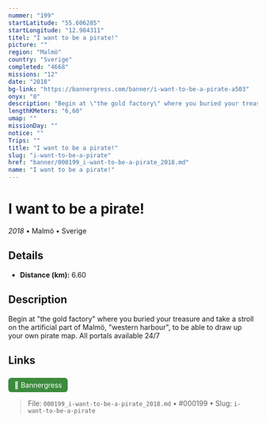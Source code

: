 ```yaml
---
nummer: "199"
startLatitude: "55.606285"
startLongitude: "12.984311"
titel: "I want to be a pirate!"
picture: ""
region: "Malmö"
country: "Sverige"
completed: "4668"
missions: "12"
date: "2018"
bg-link: "https://bannergress.com/banner/i-want-to-be-a-pirate-a503"
onyx: "0"
description: "Begin at \"the gold factory\" where you buried your treasure and take a stroll on the artificial part of Malmö, \"western harbour\", to be able to draw up your own pirate map.\nAll portals available 24/7"
lengthKMeters: "6,60"
umap: ""
missionDay: ""
notice: ""
Trips: ""
title: "I want to be a pirate!"
slug: "i-want-to-be-a-pirate"
href: "banner/000199_i-want-to-be-a-pirate_2018.md"
name: "I want to be a pirate!"
---
```

# I want to be a pirate!

*2018* • Malmö • Sverige





## Details
- **Distance (km):** 6.60






## Description
Begin at "the gold factory" where you buried your treasure and take a stroll on the artificial part of Malmö, "western harbour", to be able to draw up your own pirate map.
All portals available 24/7



## Links
<a href="https://bannergress.com/banner/i-want-to-be-a-pirate-a503" style="display:inline-block;margin:6px 8px 0 0;padding:6px 12px;background:#3c8b3c;color:#fff;text-decoration:none;border-radius:6px;">🔗 Bannergress</a>




> File: `000199_i-want-to-be-a-pirate_2018.md` • #000199 • Slug: `i-want-to-be-a-pirate`
